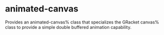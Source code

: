 animated-canvas
===============

Provides an animated-canvas% class that specializes the GRacket canvas% class to provide a simple double buffered animation capability.
